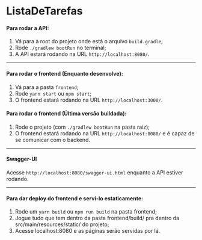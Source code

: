 # ListaDeTarefas
#### Para rodar a API:
1) Vá para a root do projeto onde está o arquivo `build.gradle`;
2) Rode `./gradlew bootRun` no terminal;
3) A API estará rodando na URL `http://localhost:8080/`.

---

#### Para rodar o frontend (Enquanto desenvolve):
1) Vá para a pasta `frontend`;
2) Rode `yarn start` ou `npm start`;
3) O frontend estará rodando na URL `http://localhost:3000/`.

#### Para rodar o frontend (Última versão buildada):
1) Rode o projeto (com `./gradlew bootRun` na pasta raiz);
2) O frontend estará rodando na URL `http://localhost:8080/` e é capaz de se comunicar com o backend.

---

#### Swagger-UI
Acesse `http://localhost:8080/swagger-ui.html` enquanto a API estiver rodando.

---

#### Para dar deploy do frontend e serví-lo estaticamente:
1) Rode um `yarn build` ou `npm run build` na pasta frontend;
2) Jogue tudo que tem dentro da pasta frontend/build/ pra dentro da src/main/resources/static/ do projeto;
3) Acesse localhost:8080 e as páginas serão servidas por lá.
